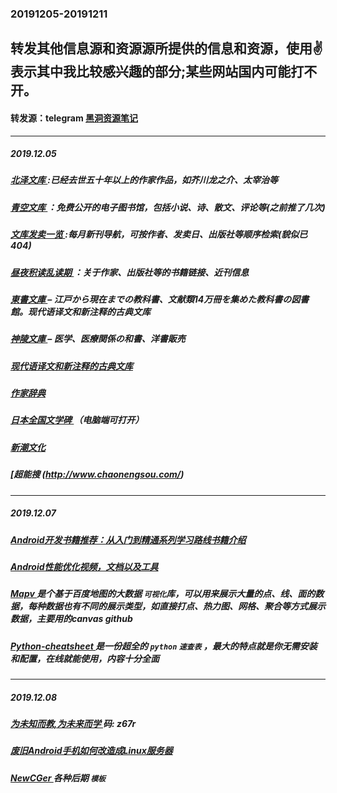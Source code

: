 ### 20191205-20191211
转发其他信息源和资源源所提供的信息和资源，使用✌表示其中我比较感兴趣的部分;某些网站国内可能打不开。
---
#### 转发源：telegram [黑洞资源笔记](https://t.me/tieliu)
---
##### 2019.12.05
##### [北泽文库 ](http://www.ftm.co.jp/bunko/):已经去世五十年以上的作家作品，如芥川龙之介、太宰治等
##### [青空文库 ](https://www.aozora.gr.jp/)：免费公开的电子图书馆，包括小说、诗、散文、评论等(之前推了几次)
##### [文库发卖一览 ](http://www.taiyosha.co.jp/bunko/) :每月新刊导航，可按作者、发卖日、出版社等顺序检索(貌似已404)
##### [昼夜积读乱读期 ](http://www5.airnet.ne.jp/kayak/)：关于作家、出版社等的书籍链接、近刊信息
##### [東書文庫 ](http://www.tosho-bunko.jp/) – 江戸から現在までの教科書、文献類14万冊を集めた教科書の図書館。现代语译文和新注释的古典文库
##### [神陵文庫 ](http://www.shinryobunko.co.jp/) – 医学、医療関係の和書、洋書販売
##### [现代语译文和新注释的古典文库 ](http://www.honn.co.jp/)
##### [作家辞典 ](http://horagai.com/www/who/index.html)
##### [日本全国文学碑 ](http://www.yin.or.jp/user/sakaguch/bungaku.html)（电脑端可打开）
##### [新潮文化 ](https://www.shinchosha.co.jp/bunko/)
##### [超能搜 (http://www.chaonengsou.com/)
---
##### 2019.12.07
##### [Android开发书籍推荐：从入门到精通系列学习路线书籍介绍 ](https://www.diycode.cc/wiki/androidbook)
##### [Android性能优化视频，文档以及工具 ](https://github.com/Juude/awesome-android-performance)
##### [Mapv ](https://github.com/huiyan-fe/mapv)是个基于百度地图的大数据 `可视化`库，可以用来展示大量的点、线、面的数据，每种数据也有不同的展示类型，如直接打点、热力图、网格、聚合等方式展示数据，主要用的canvas github
##### [Python-cheatsheet ](https://www.itcodemonkey.com/article/15921.html)是一份超全的 `python` `速查表` ，最大的特点就是你无需安装和配置，在线就能使用，内容十分全面
---
##### 2019.12.08
##### [为未知而教,为未来而学 ](https://pan.baidu.com/wap/init?surl=Rpwx1GhIlQPU5OQsUmK_jQ) 码: z67r 
##### [废旧Android手机如何改造成Linux服务器 ](https://mp.weixin.qq.com/s/fpB8mrTDs8wGBkcXaHyoyA)
##### [NewCGer ](https://www.newcger.com/) 各种后期 `模板`
##### []()
